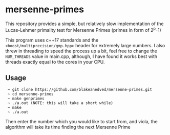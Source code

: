 # mersenne-primes

This repository provides a simple, but relatively slow implementation of the Lucas-Lehmer primality test for Mersenne Primes (primes in form of 2<sup>p</sup>-1)

This program uses c++17 standards and the `<boost/multiprecision/gmp.hpp>` header for extremely large numbers. I also threw in threading to speed the process up a bit, feel free to change the `NUM_THREADS` value in main.cpp, although, I have found it works best with threads exactly equal to the cores in your CPU.

## Usage

```
 ~ git clone https://github.com/blakeanedved/mersenne-primes.git
 ~ cd mersenne-primes
 ~ make genprimes
 ~ ./a.out (NOTE: this will take a short while)
 ~ make
 ~ ./a.out
```
Then enter the number which you would like to start from, and viola, the algorithm will take its time finding the next Mersenne Prime
